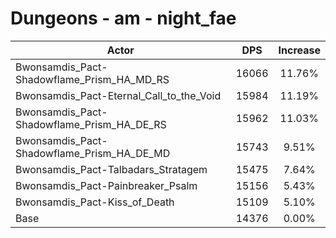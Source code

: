# Dungeons - am - night_fae
| Actor | DPS | Increase |
|---|:---:|:---:|
|Bwonsamdis_Pact-Shadowflame_Prism_HA_MD_RS|16066|11.76%|
|Bwonsamdis_Pact-Eternal_Call_to_the_Void|15984|11.19%|
|Bwonsamdis_Pact-Shadowflame_Prism_HA_DE_RS|15962|11.03%|
|Bwonsamdis_Pact-Shadowflame_Prism_HA_DE_MD|15743|9.51%|
|Bwonsamdis_Pact-Talbadars_Stratagem|15475|7.64%|
|Bwonsamdis_Pact-Painbreaker_Psalm|15156|5.43%|
|Bwonsamdis_Pact-Kiss_of_Death|15109|5.10%|
|Base|14376|0.00%|
